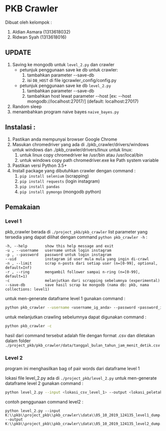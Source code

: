 # PKB Crawler
Dibuat oleh kelompok :
1. Aldian Asmara (1313618032)
2. Ridwan Syah (1313618016)

## UPDATE
1. Saving ke mongodb untuk `level_2.py` dan crawler
    - petunjuk penggunaan save ke db untuk crawler:
        1. tambahkan parameter --save-db
        2. isi `DB_HOST` di file igcrawler_config/config.py
    - petunjuk penggunaan save ke db `level_2.py`
        1. tambahkan parameter --save-db
        2. tambahkan host lewat parameter --host [ex: --host mongodb://localhost:27017/] (default: localhost:27017)
2. Random sleep
3. menambahkan program naive bayes `naive_bayes.py`
## Instalasi :
1. Pastikan anda mempunyai browser Google Chrome
2. Masukan chromedriver yang ada di ./pkb_crawler/drivers/windows untuk windows dan ./pkb_crawler/drivers/linux untuk linux:
    1. untuk linux copy chromedriver ke /usr/bin atau /usr/local/bin
    2. untuk windows copy path chromedriver.exe ke Path system variable
3. Pastikan versi Python 3.5+
4. Install package yang dibutuhkan crawler dengan command :
    1. `pip install selenium` (scrapping)
    2. `pip install requests` (login instagram)
    3. `pip install pandas`
    4. `pip install pymongo` (mongodb python)

## Pemakaian
### Level 1
pkb_crawler berada di `./project_pkb/pkb_crawler`
list parameter yang tersedia yang dapat dilihat dengan command `python pkb_crawler -h` :

```
-h, --help        show this help message and exit
-u , --username   username untuk login instagram 
-p , --password   password untuk login instagram
--uid             instagram id user mula mula yang ingin di-crawl
-n , --limit      scrap n-posts dari setiap user (n=[0-99], optional, default=Inf)
-r , --ring       mengambil follower sampai n-ring (n=[0-99], default=1)
-c                melanjutkan dari scrapping sebelumnya (experimental)
--save-db         save hasil scrap ke mongodb (nama db: pkb, nama collections: level1)
```

untuk men-generate dataframe level 1 gunakan command :

```bash
python pkb_crawler --username <username_ig_anda> --password <password_ig_anda> --uid <id_instagram_yang_ingin_dicrawl> --ring 4
```

untuk melanjutkan crawling sebelumnya dapat digunakan command :
```bash
python pkb_crawler -c
```

hasil dari command tersebut adalah file dengan format .csv dan diletakan dalam folder `./project_pkb/pkb_crawler/data/tanggal_bulan_tahun_jam_menit_detik.csv`

### Level 2
program ini menghasilkan bag of pair words dari dataframe level 1

lokasi file level_2.py ada di `./project_pkb/level_2.py`
untuk men-generate dataframe level 2 gunakan command :
```bash
python level_2.py --input <lokasi_csv_level_1> --output <lokasi_peletakan_csv_level_2>
```

contoh penggunaan command level2 :
```
python level_2.py --input K:\\pkb\\project_pkb\\pkb_crawler\\data\\05_10_2019_124135_level1_dump.csv --output K:\\pkb\\project_pkb\\pkb_crawler\\data\\05_10_2019_124135_level2_dump.csv
```
